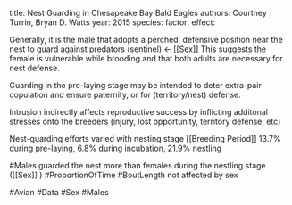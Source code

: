 title: Nest Guarding in Chesapeake Bay Bald Eagles
authors: Courtney Turrin, Bryan D. Watts
year: 2015
species: 
factor:
effect:

Generally, it is the male that adopts a perched, defensive position near the nest to guard against predators (sentinel) <- [[Sex]]
This suggests the female is vulnerable while brooding and that both adults are necessary for nest defense.

Guarding in the pre-laying stage may be intended to deter extra-pair copulation and ensure paternity, or for (territory/nest) defense.

Intrusion indirectly affects reproductive success by inflicting additonal stresses onto the breeders (injury, lost opportunity, territory defense, etc) 

Nest-guarding efforts varied with nesting stage [[Breeding Period]] 
13.7% during pre-laying, 6.8% during incubation, 21.9% nestling

#Males guarded the nest more than females during the nestling stage ([[Sex]] ) #ProportionOfTime 
#BoutLength not affected by sex

#Avian #Data #Sex #Males